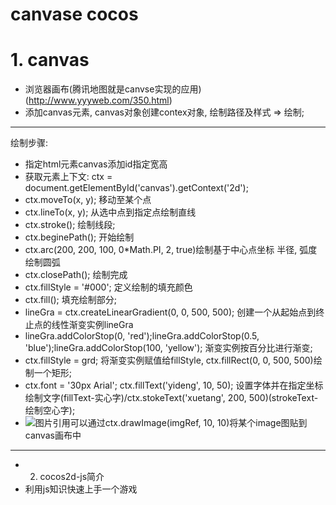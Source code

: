 
# canvase cocos

# 1. canvas
* 浏览器画布(腾讯地图就是canvse实现的应用) (http://www.yyyweb.com/350.html)
* 添加canvas元素, canvas对象创建contex对象, 绘制路径及样式 => 绘制;
*********
绘制步骤: 
* 指定html元素canvas添加id指定宽高
* 获取元素上下文: ctx = document.getElementById('canvas').getContext('2d');
* ctx.moveTo(x, y); 移动至某个点
* ctx.lineTo(x, y); 从选中点到指定点绘制直线
* ctx.stroke(); 绘制线段;
* ctx.beginePath(); 开始绘制
* ctx.arc(200, 200, 100, 0*Math.PI, 2, true)绘制基于中心点坐标 半径, 弧度绘制圆弧
* ctx.closePath(); 绘制完成
* ctx.fillStyle = '#000'; 定义绘制的填充颜色
* ctx.fill(); 填充绘制部分;
* lineGra = ctx.createLinearGradient(0, 0, 500, 500); 创建一个从起始点到终止点的线性渐变实例lineGra
* lineGra.addColorStop(0, 'red');lineGra.addColorStop(0.5, 'blue');lineGra.addColorStop(100, 'yellow'); 渐变实例按百分比进行渐变;
* ctx.fillStyle = grd; 将渐变实例赋值给fillStyle, ctx.fillRect(0, 0, 500, 500)绘制一个矩形;
* ctx.font = '30px Arial'; ctx.fillText('yideng', 10, 50); 设置字体并在指定坐标绘制文字(fillText-实心字)/ctx.stokeText('xuetang', 200, 500)(strokeText-绘制空心字);
* <img src='xxx.jpg' />图片引用可以通过ctx.drawImage(imgRef, 10, 10)将某个image图贴到canvas画布中
*********


* 2. cocos2d-js简介
* 利用js知识快速上手一个游戏



















